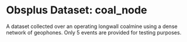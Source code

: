# Obsplus Dataset: coal_node

A dataset collected over an operating longwall coalmine using a dense network of geophones.
Only 5 events are provided for testing purposes.
